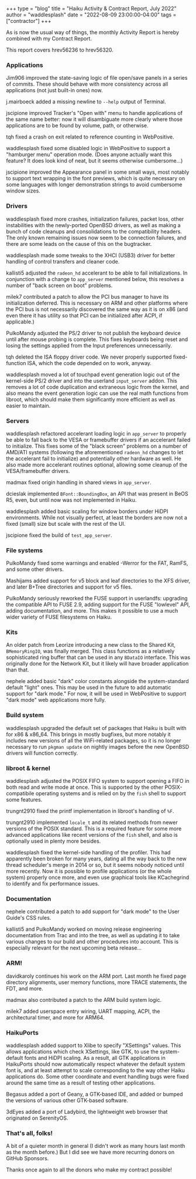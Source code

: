 +++
type = "blog"
title = "Haiku Activity & Contract Report, July 2022"
author = "waddlesplash"
date = "2022-08-09 23:00:00-04:00"
tags = ["contractor"]
+++

As is now the usual way of things, the monthly Activity Report is hereby combined with my Contract Report.

This report covers hrev56236 to hrev56320.

<!--more-->

### Applications

Jim906 improved the state-saving logic of file open/save panels in a series of commits. These should behave with more consistency across all applications (not just built-in ones) now.

j.mairboeck added a missing newline to `--help` output of Terminal.

jscipione improved Tracker's "Open with" menu to handle applications of the same name better: now it will disambiguate more clearly where those applications are to be found by volume, path, or otherwise.

tqh fixed a crash on exit related to reference counting in WebPositive.

waddlesplash fixed some disabled logic in WebPositive to support a "hamburger menu" operation mode. (Does anyone actually want this feature? It does look kind of neat, but it seems otherwise cumbersome...)

jscipione improved the Appearance panel in some small ways, most notably to support text wrapping in the font previews, which is quite necessary on some languages with longer demonstration strings to avoid cumbersome window sizes.

### Drivers

waddlesplash fixed more crashes, initialization failures, packet loss, other instabilities with the newly-ported OpenBSD drivers, as well as making a bunch of code cleanups and consolidations to the compatibility headers. The only known remaining issues now seem to be connection failures, and there are some leads on the cause of this on the bugtracker.

waddlesplash made some tweaks to the XHCI (USB3) driver for better handling of control transfers and cleaner code.

kallisti5 adjusted the `radeon_hd` accelerant to be able to fail initializations. In conjunction with a change to `app_server` mentioned below, this resolves a number of "back screen on boot" problems.

milek7 contributed a patch to allow the PCI bus manager to have its initialization deferred. This is necessary on ARM and other platforms where the PCI bus is not necessarily discovered the same way as it is on x86 (and even there it has utility so that PCI can be initialized after ACPI, if applicable.)

PulkoMandy adjusted the PS/2 driver to not publish the keyboard device until after mouse probing is complete. This fixes keyboards being reset and losing the settings applied from the Input preferences unnecessarily.

tqh deleted the ISA floppy driver code. We never properly supported fixed-function ISA, which the code depended on to work, anyway.

waddlesplash moved a lot of touchpad event generation logic out of the kernel-side PS/2 driver and into the userland `input_server` addon. This removes a lot of code duplication and extraneous logic from the kernel, and also means the event generation logic can use the real math functions from libroot, which should make them significantly more efficient as well as easier to maintain.

### Servers

waddlesplash refactored accelerant loading logic in `app_server` to properly be able to fall back to the VESA or framebuffer drivers if an accelerant failed to initialize. This fixes some of the "black screen" problems on a number of AMD/ATI systems (following the aforementioned `radeon_hd` changes to let the accelerant fail to initialize) and potentially other hardware as well. He also made more accelerant routines optional, allowing some cleanup of the VESA/framebuffer drivers.

madmax fixed origin handling in shared views in `app_server`.

dcieslak implemented `BFont::BoundingBox`, an API that was present in BeOS R5, even, but until now was not implemented in Haiku.

waddlesplash added basic scaling for window borders under HiDPI environments. While not visually perfect, at least the borders are now not a fixed (small) size but scale with the rest of the UI.

jscipione fixed the build of `test_app_server`.

### File systems

PulkoMandy fixed some warnings and enabled -Werror for the FAT, RamFS, and some other drivers.

Mashijams added support for v5 block and leaf directories to the XFS driver, and later B+Tree directories and support for v5 files.

PulkoMandy seriously reworked the FUSE support in userlandfs: upgrading the compatible API to FUSE 2.9, adding support for the FUSE "lowlevel" API, adding documentation, and more. This makes it possible to use a much wider variety of FUSE filesystems on Haiku.

### Kits

An older patch from Leorize introducing a new class to the Shared Kit, `BMemoryRingIO`, was finally merged. This class functions as a relatively sophisticated ring buffer that can be used in any `BDataIO` interface. This was originally done for the Network Kit, but it likely will have broader application than that.

nephele added basic "dark" color constants alongside the system-standard default "light" ones. This may be used in the future to add automatic support for "dark mode." For now, it will be used in WebPositive to support "dark mode" web applications more fully.

### Build system

waddlesplash upgraded the default set of packages that Haiku is built with for x86 & x86_64. This brings in mostly bugfixes, but more notably it includes new versions of all the WiFi-related packages, so it is no longer necessary to run `pkgman update` on nightly images before the new OpenBSD drivers will function correctly.

### libroot & kernel

waddlesplash adjusted the POSIX FIFO system to support opening a FIFO in both read and write mode at once. This is supported by the other POSIX-compatibile operating systems and is relied on by the `fish` shell to support some features.

trungnt2910 fixed the printf implementation in libroot's handling of `%F`.

trungnt2910 implemented `locale_t` and its related methods from newer versions of the POSIX standard. This is a required feature for some more advanced applications like recent versions of the `fish` shell, and also is optionally used in plenty more besides.

waddlesplash fixed the kernel-side handling of the profiler. This had apparently been broken for many years, dating all the way back to the new thread scheduler's merge in 2014 or so, but it seems nobody noticed until more recently. Now it is possible to profile applications (or the whole system) properly once more, and even use graphical tools like KCachegrind to identify and fix performance issues.

### Documentation

nephele contributed a patch to add support for "dark mode" to the User Guide's CSS rules.

kallisti5 and PulkoMandy worked on moving release engineering documentation from Trac and into the tree, as well as updating it to take various changes to our build and other procedures into account. This is especially relevant for the next upcoming beta release...

### ARM!

davidkaroly continues his work on the ARM port. Last month he fixed page directory alignments, user memory functions, more TRACE statements, the FDT, and more.

madmax also contributed a patch to the ARM build system logic.

milek7 added userspace entry wiring, UART mapping, ACPI, the architectural timer, and more for ARM64.

### HaikuPorts

waddlesplash added support to Xlibe to specify "XSettings" values. This allows applications which check XSettings, like GTK, to use the system-default fonts and HiDPI scaling. As a result, all GTK applications in HaikuPorts should now automatically respect whatever the default system font is, and at least attempt to scale corresponding to the way other Haiku applications do. Some other coordinate and event handling bugs were fixed around the same time as a result of testing other applications.

Begasus added a port of Geany, a GTK-based IDE, and added or bumped the versions of various other GTK-based software.

3dEyes added a port of Ladybird, the lightweight web browser that originated on SerenityOS.

### That's all, folks!

A bit of a quieter month in general (I didn't work as many hours last month as the month before.) But I did see we have more recurring donors on GitHub Sponsors.

Thanks once again to all the donors who make my contract possible!

